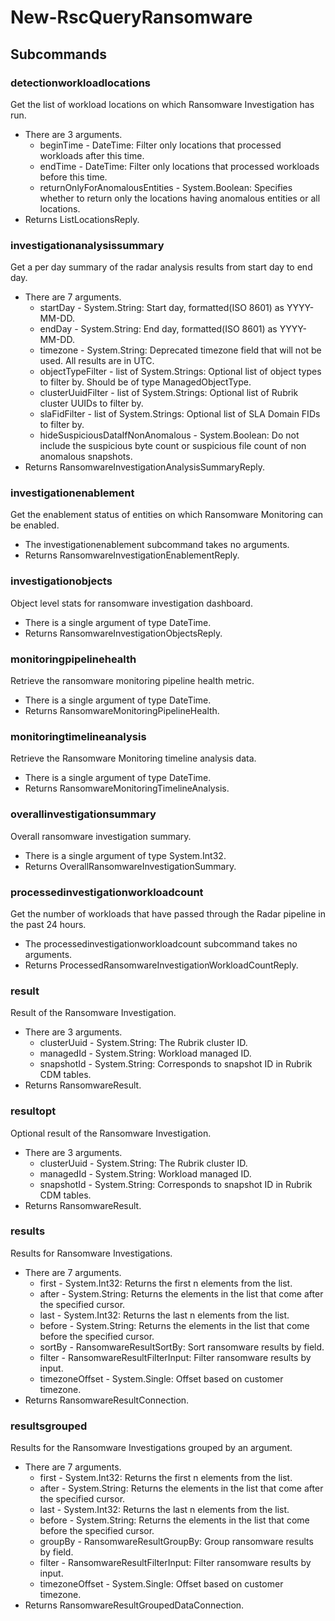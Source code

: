 # New-RscQueryRansomware
## Subcommands
### detectionworkloadlocations
Get the list of workload locations on which Ransomware Investigation has run.

- There are 3 arguments.
    - beginTime - DateTime: Filter only locations that processed workloads after this time.
    - endTime - DateTime: Filter only locations that processed workloads before this time.
    - returnOnlyForAnomalousEntities - System.Boolean: Specifies whether to return only the locations having anomalous entities or all locations.
- Returns ListLocationsReply.
### investigationanalysissummary
Get a per day summary of the radar analysis results from start day to end day.

- There are 7 arguments.
    - startDay - System.String: Start day, formatted(ISO 8601) as YYYY-MM-DD.
    - endDay - System.String: End day, formatted(ISO 8601) as YYYY-MM-DD.
    - timezone - System.String: Deprecated timezone field that will not be used. All results are in UTC.
    - objectTypeFilter - list of System.Strings: Optional list of object types to filter by. Should be of type ManagedObjectType.
    - clusterUuidFilter - list of System.Strings: Optional list of Rubrik cluster UUIDs to filter by.
    - slaFidFilter - list of System.Strings: Optional list of SLA Domain FIDs to filter by.
    - hideSuspiciousDataIfNonAnomalous - System.Boolean: Do not include the suspicious byte count or suspicious file count of non anomalous snapshots.
- Returns RansomwareInvestigationAnalysisSummaryReply.
### investigationenablement
Get the enablement status of entities on which Ransomware Monitoring can be enabled.

- The investigationenablement subcommand takes no arguments.
- Returns RansomwareInvestigationEnablementReply.
### investigationobjects
Object level stats for ransomware investigation dashboard.

- There is a single argument of type DateTime.
- Returns RansomwareInvestigationObjectsReply.
### monitoringpipelinehealth
Retrieve the ransomware monitoring pipeline health metric.

- There is a single argument of type DateTime.
- Returns RansomwareMonitoringPipelineHealth.
### monitoringtimelineanalysis
Retrieve the Ransomware Monitoring timeline analysis data.

- There is a single argument of type DateTime.
- Returns RansomwareMonitoringTimelineAnalysis.
### overallinvestigationsummary
Overall ransomware investigation summary.

- There is a single argument of type System.Int32.
- Returns OverallRansomwareInvestigationSummary.
### processedinvestigationworkloadcount
Get the number of workloads that have passed through the Radar pipeline in the past 24 hours.

- The processedinvestigationworkloadcount subcommand takes no arguments.
- Returns ProcessedRansomwareInvestigationWorkloadCountReply.
### result
Result of the Ransomware Investigation.

- There are 3 arguments.
    - clusterUuid - System.String: The Rubrik cluster ID.
    - managedId - System.String: Workload managed ID.
    - snapshotId - System.String: Corresponds to snapshot ID in Rubrik CDM tables.
- Returns RansomwareResult.
### resultopt
Optional result of the Ransomware Investigation.

- There are 3 arguments.
    - clusterUuid - System.String: The Rubrik cluster ID.
    - managedId - System.String: Workload managed ID.
    - snapshotId - System.String: Corresponds to snapshot ID in Rubrik CDM tables.
- Returns RansomwareResult.
### results
Results for Ransomware Investigations.

- There are 7 arguments.
    - first - System.Int32: Returns the first n elements from the list.
    - after - System.String: Returns the elements in the list that come after the specified cursor.
    - last - System.Int32: Returns the last n elements from the list.
    - before - System.String: Returns the elements in the list that come before the specified cursor.
    - sortBy - RansomwareResultSortBy: Sort ransomware results by field.
    - filter - RansomwareResultFilterInput: Filter ransomware results by input.
    - timezoneOffset - System.Single: Offset based on customer timezone.
- Returns RansomwareResultConnection.
### resultsgrouped
Results for the Ransomware Investigations grouped by an argument.

- There are 7 arguments.
    - first - System.Int32: Returns the first n elements from the list.
    - after - System.String: Returns the elements in the list that come after the specified cursor.
    - last - System.Int32: Returns the last n elements from the list.
    - before - System.String: Returns the elements in the list that come before the specified cursor.
    - groupBy - RansomwareResultGroupBy: Group ransomware results by field.
    - filter - RansomwareResultFilterInput: Filter ransomware results by input.
    - timezoneOffset - System.Single: Offset based on customer timezone.
- Returns RansomwareResultGroupedDataConnection.
